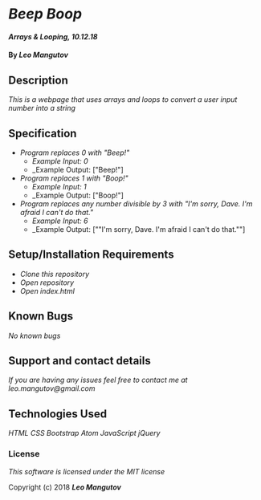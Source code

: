 # _Beep Boop_

#### _Arrays & Looping, 10.12.18_

#### By _**Leo Mangutov**_

## Description

_This is a webpage that uses arrays and loops to convert a user input number into a string_

## Specification

* _Program replaces 0 with "Beep!"_
    * _Example Input: 0_
    * _Example Output: ["Beep!"]
* _Program replaces 1 with "Boop!"_
    * _Example Input: 1_
    * _Example Output: ["Boop!"]
* _Program replaces any number divisible by 3 with "I'm sorry, Dave. I'm afraid I can't do that."_
    * _Example Input: 6_
    * _Example Output: [""I'm sorry, Dave. I'm afraid I can't do that.""]

## Setup/Installation Requirements

* _Clone this repository_
* _Open repository_
* _Open index.html_


## Known Bugs

_No known bugs_

## Support and contact details

_If you are having any issues feel free to contact me at leo.mangutov@gmail.com_

## Technologies Used

_HTML_
_CSS_
_Bootstrap_
_Atom_
_JavaScript_
_jQuery_



### License

*This software is licensed under the MIT license*

Copyright (c) 2018 **_Leo Mangutov_**
